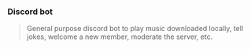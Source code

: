### Discord bot

> General purpose discord bot to play music downloaded locally, tell jokes, welcome a new member, moderate the server, etc.